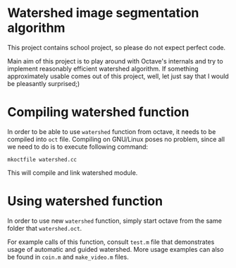 # Watershed image segmentation algorithm

This project contains school project, so please do not expect perfect
code.

Main aim of this project is to play around with Octave's internals and
try to implement reasonably efficient watershed algorithm. If something
approximately usable comes out of this project, well, let just say that
I would be pleasantly surprised;)


# Compiling watershed function

In order to be able to use `watershed` function from octave, it needs to
be compiled into `oct` file. Compiling on GNU/Linux poses no problem,
since all we need to do is to execute following command:

    mkoctfile watershed.cc

This will compile and link watershed module.


# Using watershed function

In order to use new `watershed` function, simply start octave from the
same folder that `watershed.oct`.

For example calls of this function, consult `test.m` file that
demonstrates usage of automatic and guided watershed. More usage
examples can also be found in `coin.m` and `make_video.m` files.
